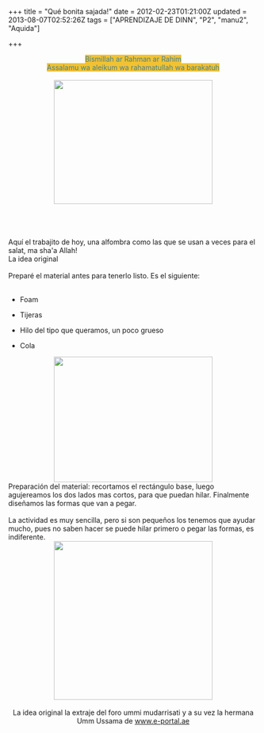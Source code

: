 +++
title = "Qué bonita sajada!"
date = 2012-02-23T01:21:00Z
updated = 2013-08-07T02:52:26Z
tags = ["APRENDIZAJE DE DINN", "P2", "manu2", "Aquida"]

+++

<div dir="ltr" style="text-align: left;" trbidi="on"><div style="text-align: center;"><span style="background-color: #f1c232; color: #45818e;">Bismillah ar Rahman ar Rahim</span></div><div style="text-align: center;"><span style="background-color: #f1c232; color: #45818e;">Assalamu wa aleikum wa rahamatullah wa barakatuh</span></div><div style="text-align: center;"><br /></div><div class="separator" style="clear: both; text-align: center;"></div><div class="separator" style="clear: both; text-align: center;"><a href="http://2.bp.blogspot.com/-uzuGXfkh830/UgGZwR8mmcI/AAAAAAAAFBY/Uo2JAmUKWHk/s1600/DSC02461.JPG" imageanchor="1" style="margin-left: 1em; margin-right: 1em;"><img border="0" height="250" src="http://2.bp.blogspot.com/-uzuGXfkh830/UgGZwR8mmcI/AAAAAAAAFBY/Uo2JAmUKWHk/s320/DSC02461.JPG" width="320" /></a></div><br /><br /><div style="text-align: center;"><br /></div><div class="separator" style="clear: both; text-align: center;"><a href="http://e-portal.ae/vb/uploaded/1_1319879899.jpg" imageanchor="1" style="margin-left: 1em; margin-right: 1em;"><br /></a></div>Aquí el trabajito de hoy, una alfombra como las que se usan a veces para el salat, ma sha'a Allah!<br />La idea original<br /><br />Preparé el material antes para tenerlo listo. Es el siguiente:<br /><br /><ul style="text-align: left;"><li>Foam</li></ul><ul style="text-align: left;"><li>Tijeras</li></ul><ul style="text-align: left;"><li>Hilo del tipo que queramos, un poco grueso</li></ul><ul style="text-align: left;"><li>Cola</li></ul><div style="text-align: center;"><div class="separator" style="clear: both; text-align: center;"><a href="http://1.bp.blogspot.com/-haPHCotksls/UgGZxcuo1gI/AAAAAAAAFBg/rVC6dTHNVYU/s1600/DSC02458.JPG" imageanchor="1" style="margin-left: 1em; margin-right: 1em;"><img border="0" height="253" src="http://1.bp.blogspot.com/-haPHCotksls/UgGZxcuo1gI/AAAAAAAAFBg/rVC6dTHNVYU/s320/DSC02458.JPG" width="320" /></a></div></div>Preparación del material: recortamos el rectángulo base, luego agujereamos los dos lados mas cortos, para que puedan hilar. Finalmente diseñamos las formas que van a pegar.<br /><br />La actividad es muy sencilla, pero si son pequeños los tenemos que ayudar mucho, pues no saben hacer se puede hilar primero o pegar las formas, es indiferente.<br /><div class="separator" style="clear: both; text-align: center;"><a href="http://1.bp.blogspot.com/-UTAOIS2-M6g/UgGZyvoJ8TI/AAAAAAAAFBo/JjK1CCbxAtU/s1600/cats.jpg" imageanchor="1" style="margin-left: 1em; margin-right: 1em;"><img border="0" height="320" src="http://1.bp.blogspot.com/-UTAOIS2-M6g/UgGZyvoJ8TI/AAAAAAAAFBo/JjK1CCbxAtU/s320/cats.jpg" width="320" /></a></div><div class="separator" style="clear: both; text-align: center;"><br /></div><div class="separator" style="clear: both; text-align: center;">La idea original la extraje del foro ummi mudarrisati y a su vez la hermana Umm Ussama de <a href="http://www.e-portal.ae/">www.e-portal.ae</a></div><div style="text-align: center;"></div><div style="text-align: center;"></div></div>
